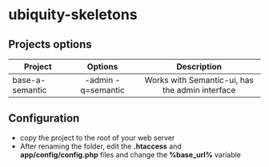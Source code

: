 # ubiquity-skeletons
## Projects options
| Project         | Options            |Description                                      |
| --------------- |:------------------:|:-----------------------------------------------:|
| base-a-semantic | -admin -q=semantic | Works with Semantic-ui, has the admin interface |

## Configuration
  - copy the project to the root of your web server
  - After renaming the folder, edit the **.htaccess** and **app/config/config.php** files and change the **%base_url%** variable
